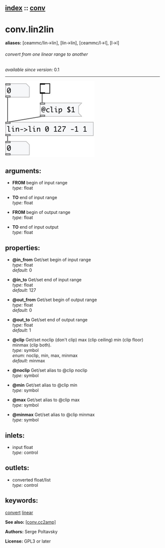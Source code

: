 [index](index.html) :: [conv](category_conv.html)
---

# conv.lin2lin
**aliases:** [ceammc/lin-&gt;lin], [lin-&gt;lin], [ceammc/l-&gt;l], [l-&gt;l]


###### convert from one linear range to another

*available since version:* 0.1

---




[![example](../examples/img/conv.lin2lin.jpg)](../examples/pd/conv.lin2lin.pd)



## arguments:

* **FROM**
begin of input range<br>
_type:_ float<br>

* **TO**
end of input range<br>
_type:_ float<br>

* **FROM**
begin of output range<br>
_type:_ float<br>

* **TO**
end of input output<br>
_type:_ float<br>





## properties:

* **@in_from** 
Get/set begin of input range<br>
_type:_ float<br>
_default:_ 0<br>

* **@in_to** 
Get/set end of input range<br>
_type:_ float<br>
_default:_ 127<br>

* **@out_from** 
Get/set begin of output range<br>
_type:_ float<br>
_default:_ 0<br>

* **@out_to** 
Get/set end of output range<br>
_type:_ float<br>
_default:_ 1<br>

* **@clip** 
Get/set noclip (don&#39;t clip) max (clip ceiling) min (clip floor) minmax (clip both).<br>
_type:_ symbol<br>
_enum:_ noclip, min, max, minmax<br>
_default:_ minmax<br>

* **@noclip** 
Get/set alias to @clip noclip<br>
_type:_ symbol<br>

* **@min** 
Get/set alias to @clip min<br>
_type:_ symbol<br>

* **@max** 
Get/set alias to @clip max<br>
_type:_ symbol<br>

* **@minmax** 
Get/set alias to @clip minmax<br>
_type:_ symbol<br>



## inlets:

* input float<br>
_type:_ control



## outlets:

* converted float/list<br>
_type:_ control



## keywords:

[convert](keywords/convert.html)
[linear](keywords/linear.html)



**See also:**
[\[conv.cc2amp\]](conv.cc2amp.html)




**Authors:** Serge Poltavsky




**License:** GPL3 or later





